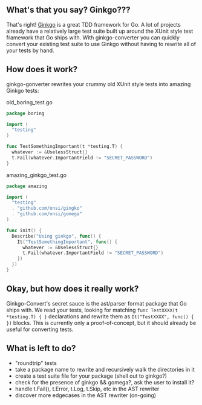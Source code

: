 What's that you say? Ginkgo???
-----------------------

That's right! [Ginkgo](https://github.com/onsi/ginkgo) is a great TDD framework for Go. A lot of projects already have a relatively large test suite built up around the XUnit style test framework that Go ships with. With ginkgo-converter you can quickly convert your existing test suite to use Ginkgo without having to rewrite all of your tests by hand.

How does it work?
-----------------

ginkgo-gonverter rewrites your crummy old XUnit style tests into amazing Ginkgo tests:

old_boring_test.go
```go
package boring

import (
  "testing"
)

func TestSomethingImportant(t *testing.T) {
  whatever := &UselessStruct{}
  t.Fail(whatever.ImportantField != "SECRET_PASSWORD")
}
```

amazing_ginkgo_test.go
```go
package amazing

import (
  "testing"
  . "github.com/onsi/gingko"
  . "github.com/onsi/gomega"
)

func init() {
  Describe("Using ginkgo", func() {
    It("TestSomethingImportant", func() {
      whatever := &UselessStruct{}
      t.Fail(whatever.ImportantField != "SECRET_PASSWORD")
    })
  })
}
```

Okay, but how does it really work?
----------------------------------

Ginkgo-Convert's secret sauce is the ast/parser format package that Go ships with. We read your tests, looking for matching `func TestXXXX(t *testing.T) { }` declarations and rewrite them as `It("TestXXXX", func() { })` blocks. This is currently only a proof-of-concept, but it should already be useful for converting tests.

What is left to do?
-----------------------
- "roundtrip" tests
- take a package name to rewrite and recursively walk the directories in it
- create a test suite file for your package (shell out to ginkgo?)
- check for the presence of ginkgo && gomega?, ask the user to install it?
- handle t.Fail(), t.Error, t.Log, t.Skip, etc in the AST rewriter
- discover more edgecases in the AST rewriter (on-going)
